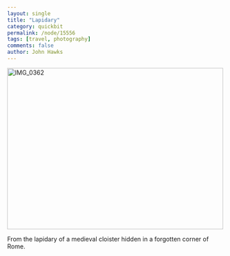 ```yaml
---
layout: single 
title: "Lapidary" 
category: quickbit
permalink: /node/15556
tags: [travel, photography] 
comments: false 
author: John Hawks 
---
```


<div class="middle-picture">
<a href="http://www.flickr.com/photos/johnhawks/5791968224/" title="IMG_0362 by John Hawks, on Flickr"><img src="http://farm6.static.flickr.com/5026/5791968224_e84225dd2d.jpg" width="500" height="374" alt="IMG_0362"></a>
</div>

From the lapidary of a medieval cloister hidden in a forgotten corner of Rome.

